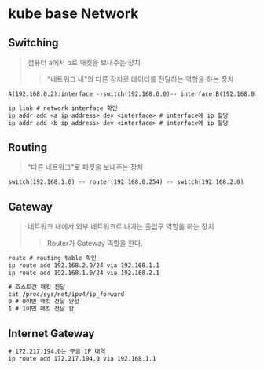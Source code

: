 # kube base Network

## Switching

> 컴퓨터 a에서 b로 패킷을 보내주는 장치
>
> > "네트워크 내"의 다른 장치로 데이터를 전달하는 역할을 하는 장치

```txt
A(192.168.0.2):interface --switch(192.168.0.0)-- interface:B(192.168.0.1)

ip link # network interface 확인
ip addr add <a_ip_address> dev <interface> # interface에 ip 할당
ip addr add <b_ip_address> dev <interface> # interface에 ip 할당
```

## Routing

> "다른 네트워크"로 패킷을 보내주는 장치

```txt
switch(192.168.1.0) -- router(192.168.0.254) -- switch(192.168.2.0)
```

## Gateway

> 네트워크 내에서 외부 네트워크로 나가는 출입구 역할을 하는 장치
>
> > Router가 Gateway 역할을 한다.

```txt
route # routing table 확인
ip route add 192.168.2.0/24 via 192.168.1.1
ip route add 192.168.1.0/24 via 192.168.2.1

# 호스트간 패킷 전달
cat /proc/sys/net/ipv4/ip_forward
0 # 0이면 패킷 전달 안함
1 # 1이면 패킷 전달 함
```

## Internet Gateway

```txt
# 172.217.194.0는 구글 IP 대역
ip route add 172.217.194.0 via 192.168.1.1
```
